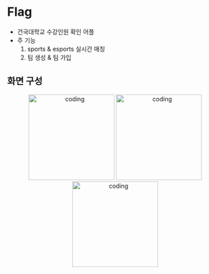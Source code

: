 # Flag
 
* 건국대학교 수강인원 확인 어플
* 주 기능
    1. sports & esports 실시간 매칭
    2. 팀 생성 & 팀 가입

## 화면 구성
<p align="center">
<a>
  <img src="https://user-images.githubusercontent.com/83503188/162750521-a2084de6-5b6f-47a3-9039-abbf8cf48686.jpg" alt="coding" width="200px" />
</a>
<a>
  <img src="https://user-images.githubusercontent.com/83503188/162750525-e0d5dae4-5367-42c0-bf5a-206cccf8521c.jpg" alt="coding" width="200px" />
</a>
<a>
  <img src="https://user-images.githubusercontent.com/83503188/162750530-0b3e8a28-5046-4f7b-9ea5-06316da400de.jpg" alt="coding" width="200px" />
</a>


